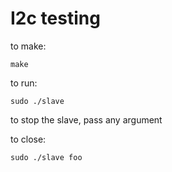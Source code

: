 # I2c testing

to make:
```console
make
```

to run:
```console
sudo ./slave
```

to stop the slave, pass any argument

to close:
```console
sudo ./slave foo
```
